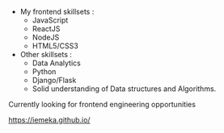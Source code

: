 
- My frontend skillsets :
  - JavaScript
  - ReactJS 
  - NodeJS
  - HTML5/CSS3
- Other skillsets :
  - Data Analytics
  - Python
  - Django/Flask
  - Solid understanding of Data structures and Algorithms.
 
  
Currently looking for frontend engineering opportunities 

https://iemeka.github.io/
